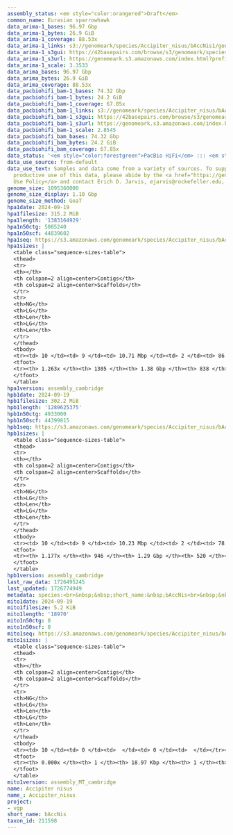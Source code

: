 ```yaml
---
assembly_status: <em style="color:orangered">Draft</em>
common_name: Eurasian sparrowhawk
data_arima-1_bases: 96.97 Gbp
data_arima-1_bytes: 26.9 GiB
data_arima-1_coverage: 88.53x
data_arima-1_links: s3://genomeark/species/Accipiter_nisus/bAccNis1/genomic_data/arima/<br>
data_arima-1_s3gui: https://42basepairs.com/browse/s3/genomeark/species/Accipiter_nisus/bAccNis1/genomic_data/arima/
data_arima-1_s3url: https://genomeark.s3.amazonaws.com/index.html?prefix=species/Accipiter_nisus/bAccNis1/genomic_data/arima/
data_arima-1_scale: 3.3533
data_arima_bases: 96.97 Gbp
data_arima_bytes: 26.9 GiB
data_arima_coverage: 88.53x
data_pacbiohifi_bam-1_bases: 74.32 Gbp
data_pacbiohifi_bam-1_bytes: 24.2 GiB
data_pacbiohifi_bam-1_coverage: 67.85x
data_pacbiohifi_bam-1_links: s3://genomeark/species/Accipiter_nisus/bAccNis1/genomic_data/pacbio_hifi/<br>
data_pacbiohifi_bam-1_s3gui: https://42basepairs.com/browse/s3/genomeark/species/Accipiter_nisus/bAccNis1/genomic_data/pacbio_hifi/
data_pacbiohifi_bam-1_s3url: https://genomeark.s3.amazonaws.com/index.html?prefix=species/Accipiter_nisus/bAccNis1/genomic_data/pacbio_hifi/
data_pacbiohifi_bam-1_scale: 2.8545
data_pacbiohifi_bam_bases: 74.32 Gbp
data_pacbiohifi_bam_bytes: 24.2 GiB
data_pacbiohifi_bam_coverage: 67.85x
data_status: '<em style="color:forestgreen">PacBio HiFi</em> ::: <em style="color:forestgreen">Arima</em>'
data_use_source: from-default
data_use_text: Samples and data come from a variety of sources. To support fair and
  productive use of this data, please abide by the <a href="https://genome10k.soe.ucsc.edu/data-use-policies/">Data
  Use Policy</a> and contact Erich D. Jarvis, ejarvis@rockefeller.edu, with any questions.
genome_size: 1095360000
genome_size_display: 1.10 Gbp
genome_size_method: GoaT
hpa1date: 2024-09-19
hpa1filesize: 315.2 MiB
hpa1length: '1383164929'
hpa1n50ctg: 5085240
hpa1n50scf: 44839602
hpa1seq: https://s3.amazonaws.com/genomeark/species/Accipiter_nisus/bAccNis1/assembly_cambridge/bAccNis1.hap1.asm.20240919.fasta.gz
hpa1sizes: |
  <table class="sequence-sizes-table">
  <thead>
  <tr>
  <th></th>
  <th colspan=2 align=center>Contigs</th>
  <th colspan=2 align=center>Scaffolds</th>
  </tr>
  <tr>
  <th>NG</th>
  <th>LG</th>
  <th>Len</th>
  <th>LG</th>
  <th>Len</th>
  </tr>
  </thead>
  <tbody>
  <tr><td> 10 </td><td> 9 </td><td> 10.71 Mbp </td><td> 2 </td><td> 86.53 Mbp </td></tr><tr><td> 20 </td><td> 20 </td><td> 8.47 Mbp </td><td> 3 </td><td> 78.68 Mbp </td></tr><tr><td> 30 </td><td> 34 </td><td> 7.03 Mbp </td><td> 4 </td><td> 76.64 Mbp </td></tr><tr><td> 40 </td><td> 50 </td><td> 6.00 Mbp </td><td> 7 </td><td> 47.68 Mbp </td></tr><tr style="background-color:#cccccc;"><td> 50 </td><td> 71 </td><td style="background-color:#88ff88;"> 5.09 Mbp </td><td> 9 </td><td style="background-color:#88ff88;"> 44.84 Mbp </td></tr><tr><td> 60 </td><td> 94 </td><td> 4.33 Mbp </td><td> 11 </td><td> 44.14 Mbp </td></tr><tr><td> 70 </td><td> 123 </td><td> 3.43 Mbp </td><td> 14 </td><td> 39.45 Mbp </td></tr><tr><td> 80 </td><td> 159 </td><td> 2.81 Mbp </td><td> 17 </td><td> 36.00 Mbp </td></tr><tr><td> 90 </td><td> 204 </td><td> 2.15 Mbp </td><td> 20 </td><td> 32.46 Mbp </td></tr><tr><td> 100 </td><td> 264 </td><td> 1.54 Mbp </td><td> 24 </td><td> 22.86 Mbp </td></tr></tbody>
  <tfoot>
  <tr><th> 1.263x </th><th> 1305 </th><th> 1.38 Gbp </th><th> 838 </th><th> 1.38 Gbp </th></tr>
  </tfoot>
  </table>
hpa1version: assembly_cambridge
hpb1date: 2024-09-19
hpb1filesize: 302.2 MiB
hpb1length: '1289625375'
hpb1n50ctg: 4933000
hpb1n50scf: 44399815
hpb1seq: https://s3.amazonaws.com/genomeark/species/Accipiter_nisus/bAccNis1/assembly_cambridge/bAccNis1.hap2.asm.20240919.fasta.gz
hpb1sizes: |
  <table class="sequence-sizes-table">
  <thead>
  <tr>
  <th></th>
  <th colspan=2 align=center>Contigs</th>
  <th colspan=2 align=center>Scaffolds</th>
  </tr>
  <tr>
  <th>NG</th>
  <th>LG</th>
  <th>Len</th>
  <th>LG</th>
  <th>Len</th>
  </tr>
  </thead>
  <tbody>
  <tr><td> 10 </td><td> 9 </td><td> 10.23 Mbp </td><td> 2 </td><td> 78.12 Mbp </td></tr><tr><td> 20 </td><td> 21 </td><td> 8.11 Mbp </td><td> 3 </td><td> 74.16 Mbp </td></tr><tr><td> 30 </td><td> 35 </td><td> 6.86 Mbp </td><td> 5 </td><td> 49.96 Mbp </td></tr><tr><td> 40 </td><td> 53 </td><td> 5.79 Mbp </td><td> 8 </td><td> 44.82 Mbp </td></tr><tr style="background-color:#cccccc;"><td> 50 </td><td> 73 </td><td style="background-color:#88ff88;"> 4.93 Mbp </td><td> 10 </td><td style="background-color:#88ff88;"> 44.40 Mbp </td></tr><tr><td> 60 </td><td> 98 </td><td> 3.97 Mbp </td><td> 13 </td><td> 39.44 Mbp </td></tr><tr><td> 70 </td><td> 129 </td><td> 3.12 Mbp </td><td> 16 </td><td> 37.05 Mbp </td></tr><tr><td> 80 </td><td> 167 </td><td> 2.59 Mbp </td><td> 19 </td><td> 32.12 Mbp </td></tr><tr><td> 90 </td><td> 214 </td><td> 2.09 Mbp </td><td> 23 </td><td> 24.62 Mbp </td></tr><tr><td> 100 </td><td> 280 </td><td> 1.34 Mbp </td><td> 28 </td><td> 17.36 Mbp </td></tr></tbody>
  <tfoot>
  <tr><th> 1.177x </th><th> 946 </th><th> 1.29 Gbp </th><th> 520 </th><th> 1.29 Gbp </th></tr>
  </tfoot>
  </table>
hpb1version: assembly_cambridge
last_raw_data: 1726495245
last_updated: 1726774949
metadata: species:<br>&nbsp;&nbsp;short_name:&nbsp;bAccNis<br>&nbsp;&nbsp;name:&nbsp;Accipiter&nbsp;nisus<br>&nbsp;&nbsp;taxon_id:&nbsp;211598<br>&nbsp;&nbsp;common_name:&nbsp;Eurasian&nbsp;sparrowhawk<br>&nbsp;&nbsp;order:<br>&nbsp;&nbsp;&nbsp;&nbsp;name:&nbsp;Accipitriformes<br>&nbsp;&nbsp;family:<br>&nbsp;&nbsp;&nbsp;&nbsp;name:&nbsp;Accipitridae<br>&nbsp;&nbsp;individuals:<br>&nbsp;&nbsp;&nbsp;&nbsp;-&nbsp;short_name:&nbsp;bAccNis1<br>&nbsp;&nbsp;&nbsp;&nbsp;&nbsp;&nbsp;biosample_id:&nbsp;SAMEA114594454<br>&nbsp;&nbsp;&nbsp;&nbsp;&nbsp;&nbsp;sex:<br>&nbsp;&nbsp;genome_size:&nbsp;1095360000<br>&nbsp;&nbsp;genome_size_method:&nbsp;GoaT<br>&nbsp;&nbsp;project:&nbsp;[&nbsp;vgp&nbsp;]<br>
mito1date: 2024-09-19
mito1filesize: 5.2 KiB
mito1length: '18970'
mito1n50ctg: 0
mito1n50scf: 0
mito1seq: https://s3.amazonaws.com/genomeark/species/Accipiter_nisus/bAccNis1/assembly_MT_cambridge/bAccNis1.MT.20240919.fasta.gz
mito1sizes: |
  <table class="sequence-sizes-table">
  <thead>
  <tr>
  <th></th>
  <th colspan=2 align=center>Contigs</th>
  <th colspan=2 align=center>Scaffolds</th>
  </tr>
  <tr>
  <th>NG</th>
  <th>LG</th>
  <th>Len</th>
  <th>LG</th>
  <th>Len</th>
  </tr>
  </thead>
  <tbody>
  <tr><td> 10 </td><td> 0 </td><td>  </td><td> 0 </td><td>  </td></tr><tr><td> 20 </td><td> 0 </td><td>  </td><td> 0 </td><td>  </td></tr><tr><td> 30 </td><td> 0 </td><td>  </td><td> 0 </td><td>  </td></tr><tr><td> 40 </td><td> 0 </td><td>  </td><td> 0 </td><td>  </td></tr><tr style="background-color:#cccccc;"><td> 50 </td><td> 0 </td><td style="background-color:#ff8888;">  </td><td> 0 </td><td style="background-color:#ff8888;">  </td></tr><tr><td> 60 </td><td> 0 </td><td>  </td><td> 0 </td><td>  </td></tr><tr><td> 70 </td><td> 0 </td><td>  </td><td> 0 </td><td>  </td></tr><tr><td> 80 </td><td> 0 </td><td>  </td><td> 0 </td><td>  </td></tr><tr><td> 90 </td><td> 0 </td><td>  </td><td> 0 </td><td>  </td></tr><tr><td> 100 </td><td> 0 </td><td>  </td><td> 0 </td><td>  </td></tr></tbody>
  <tfoot>
  <tr><th> 0.000x </th><th> 1 </th><th> 18.97 Kbp </th><th> 1 </th><th> 18.97 Kbp </th></tr>
  </tfoot>
  </table>
mito1version: assembly_MT_cambridge
name: Accipiter nisus
name_: Accipiter_nisus
project:
- vgp
short_name: bAccNis
taxon_id: 211598
---
```

